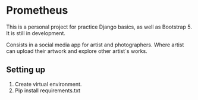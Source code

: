 <h1>Prometheus</h1>
<p>This is a personal project for practice Django basics, as well as Bootstrap 5. It is still in development.</p>
<p>Consists in a social media app for artist and photographers. Where artist can upload their artwork and explore other artist´s works.</p>
<h2>Setting up</h2>
<ol>
  <li>Create virtual environment.</li>
  <li>Pip install requirements.txt</li>
</ol>
